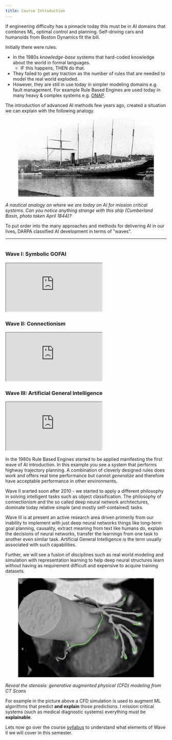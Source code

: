 ```yaml
---
title: Course Introduction
---
```


If engineering difficulty has a pinnacle today this must be in AI domains that combines ML, optimal control and planning. Self-driving cars and humanoids from Boston Dynamics fit the bill. 

Initially there were rules.

* In the 1980s *knowledge-base* systems that hard-coded knowledge about the world in formal languages.
  * IF this happens, THEN do that.
* They failed to get any traction as the number of rules that are needed to model the real world exploded.
* However, they are still in use today in simpler modeling domains e.g. fault management. For example Rule Based Engines are used today in many heavy & complex systems e.g. [ONAP](http://wiki.onap.org).

The introduction of advanced AI methods few years ago, created a situation we can explain with the following analogy.

<section class="bg-apple aligncenter">
          <!--.wrap = container (width: 90%) -->
          <div class="wrap">
            <figure><img class="aligncenter" src="images/nautical-analogy.png" alt="Cumberland Basin, April 1844"></figure>
          </div>
</section>

*A nautical analogy on where we are today on AI for mission critical systems. Can you notice anything strange with this ship (Cumberland Basin, photo taken April 1844)?*

To put order into the many approaches and methods for delivering AI in our lives, DARPA classified AI development in terms of "waves". 

<section class="bg-apple" >
  <div class="wrap">
    <hr>
    <div class="grid">
      <div class="column">
        <h3>Wave I: Symbolic GOFAI</h3>
        <div class="embed">
          <iframe src="https://www.youtube.com/embed/qnKSfY_RDOU">
          </iframe>
        </div>
      </div>
      <div class="column">
        <h3>Wave II: Connectionism</h3>
        <div class="embed">
          <iframe src="https://www.youtube.com/embed/1dBLLB2qasM">
          </iframe>
          </div>
      </div>
      <div class="column">
        <h3>Wave III: Artificial General Intelligence</h3>
        <div class="embed">
          <iframe src="https://www.youtube.com/embed/LikxFZZO2sk">
          </iframe>
          </div>
      </div>
    </div>
  </div>
</section>

In the 1980s Rule Based Engines started to be applied manifesting the first wave of AI introduction. In this example you see a system that performs highway trajectory planning. A combination of cleverly designed rules does work and offers real time performance but cannot *generalize* and therefore have acceptable performance in other environments.

Wave II srarted soon after 2010 - we started to apply a different philosophy in solving intelligent tasks such as object classification. The philosophy of connectionism and the so called deep neural network architectures, dominate today relative simple (and mostly self-contained) tasks.

Wave III is at present an active research area driven primerily from our inability to implement with just deep neural networks things like long-term goal planning, causality, extract meaning from text like humans do, explain the decisions of neural networks, transfer the learnings from one task to another even similar task. Artificial General Intelligence is the term usually associated with such capabilities.

Further, we will see a fusion of disciplines such as real world modeling and simulation with representation learning to help deep neural structures learn without having as requirement difficult and expensive to acquire training datasets.

<section class="bg-apple aligncenter">
    <div class="wrap">
        <figure><img class="image" src="images/heartflow.png" alt="heartflow.com"></figure>
    </div> 
</section>

*Reveal the stenosis: generative augmented physical (CFD) modeling from CT Scans*

For example in the picture above a CFD simulation is used to augment ML algorithms that predict **and explain** those predictions.  I mission critical systems (such as medical diagnostic systems) everything must be  **explainable**.

Lets now go over the course [syllabus](docs/syllabus) to understand what elements of Wave II we will cover in this semester. 